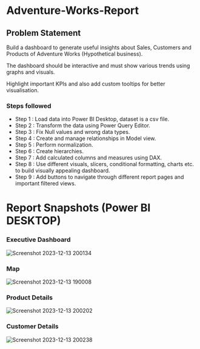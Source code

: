 # Adventure-Works-Report

## Problem Statement

Build a dashboard to generate useful insights about Sales, Customers and Products of Adventure Works (Hypothetical business).

The dashboard should be interactive and must show various trends using graphs and visuals.

Highlight important KPIs and also add custom tooltips for better visualisation.

### Steps followed 

- Step 1 : Load data into Power BI Desktop, dataset is a csv file.
- Step 2 : Transform the data using Power Query Editor.
- Step 3 : Fix Null values and wrong data types.
- Step 4 : Create and manage relationships in Model view.
- Step 5 : Perform normalization.
- Step 6 : Create hierarchies.
- Step 7 : Add calculated columns and measures using DAX.
- Step 8 : Use different visuals, slicers, conditional formatting, charts etc. to build visually appealing dashboard.
- Step 9 : Add buttons to navigate through different report pages and important filtered views.
 
 # Report Snapshots (Power BI DESKTOP)

 ### Executive Dashboard
![Screenshot 2023-12-13 200134](https://github.com/Raja-Dagur/Adventure-Works-Report/assets/116354238/062a318b-e280-427a-9673-b6881849ed01)

### Map
![Screenshot 2023-12-13 190008](https://github.com/Raja-Dagur/Adventure-Works-Report/assets/116354238/a64dfee5-6cdd-4992-a055-69b2e00a2130)

### Product Details
![Screenshot 2023-12-13 200202](https://github.com/Raja-Dagur/Adventure-Works-Report/assets/116354238/1aef281a-aadb-47a6-9ca0-a058625cb00a)

### Customer Details
![Screenshot 2023-12-13 200238](https://github.com/Raja-Dagur/Adventure-Works-Report/assets/116354238/26979aa2-2cbd-4d81-8db4-c5a45f07b869)
